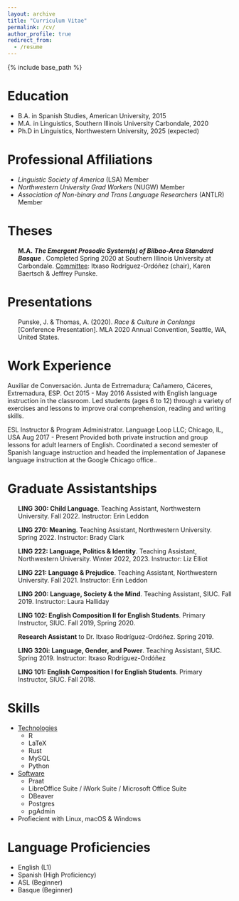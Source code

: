 ```yaml
---
layout: archive
title: "Curriculum Vitae"
permalink: /cv/
author_profile: true
redirect_from:
  - /resume
---
```


{% include base_path %}

Education
======
* B.A. in Spanish Studies, American University, 2015
* M.A. in Linguistics, Southern Illinois University Carbondale, 2020
* Ph.D in Linguistics, Northwestern University, 2025 (expected)  

Professional Affiliations
======
* *Linguistic Society of America* (LSA) Member
* *Northwestern University Grad Workers* (NUGW) Member 
* *Association of Non-binary and Trans Language Researchers* (ANTLR) Member

Theses
======
<ul><b>M.A.</b> <b><em>The Emergent Prosodic System(s) of Bilbao-Area Standard Basque </em></b>. Completed Spring 2020 at Southern Illinois University at Carbondale. <u>Committee</u>: Itxaso Rodríguez-Ordóñez (chair), Karen Baertsch & Jeffrey Punske.</ul>

Presentations
======
<ul>Punske, J. & Thomas, A. (2020). <em>Race & Culture in Conlangs</em> [Conference Presentation]. MLA 2020 Annual Convention, Seattle, WA, United States.</ul>


Work Experience
======
Auxiliar de Conversación. Junta de Extremadura; Cañamero, Cáceres, Extremadura, ESP.
Oct 2015 - May 2016
Assisted with English language instruction in the classroom. Led students (ages 6 to 12) through a variety of exercises and lessons to improve oral comprehension, reading and writing skills.

ESL Instructor & Program Administrator. Language Loop LLC; Chicago, IL, USA
Aug 2017 - Present
Provided both private instruction and group lessons for adult learners of English.
Coordinated a second semester of Spanish language instruction and headed the implementation of Japanese language instruction at the Google Chicago office..

Graduate Assistantships
======
<ul><b>LING 300: Child Language</b>. Teaching Assistant, Northwestern University. Fall 2022. Instructor: Erin Leddon</ul>
<ul><b>LING 270: Meaning</b>. Teaching Assistant, Northwestern University. Spring 2022. Instructor: Brady Clark</ul>
<ul><b>LING 222: Language, Politics & Identity</b>. Teaching Assistant, Northwestern University. Winter 2022, 2023. Instructor: Liz Elliot</ul>
<ul><b>LING 221: Language & Prejudice</b>. Teaching Assistant, Northwestern University. Fall 2021. Instructor: Erin Leddon</ul>
<ul><b>LING 200: Language, Society & the Mind</b>. Teaching Assistant, SIUC. Fall 2019. Instructor: Laura Halliday</ul>
<ul><b>LING 102: English Composition II for English Students</b>. Primary Instructor, SIUC. Fall 2019, Spring 2020.</ul>
<ul><b>Research Assistant</b> to Dr. Itxaso Rodríguez-Ordóñez. Spring 2019.</ul>
<ul><b>LING 320i: Language, Gender, and Power</b>. Teaching Assistant, SIUC. Spring 2019. Instructor: Itxaso Rodríguez-Ordóñez</ul>
<ul><b>LING 101: English Composition I for English Students</b>. Primary Instructor, SIUC. Fall 2018.</ul>

Skills
======

* <u>Technologies</u>
    * R
    * LaTeX
    * Rust
    * MySQL
    * Python
* <u>Software</u>
    * Praat
    * LibreOffice Suite / iWork Suite / Microsoft Office Suite
    * DBeaver
    * Postgres
    * pgAdmin
* Profiecient with Linux, macOS & Windows


Language Proficiencies
======
* English (L1)
* Spanish (High Proficiency)
* ASL (Beginner)
* Basque (Beginner)
